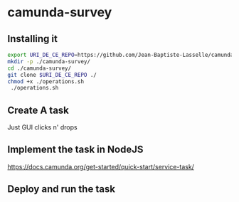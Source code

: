 # camunda-survey


##  Installing it

```bash
export URI_DE_CE_REPO=https://github.com/Jean-Baptiste-Lasselle/camunda-survey
mkdir -p ./camunda-survey/ 
cd ./camunda-survey/ 
git clone $URI_DE_CE_REPO ./
chmod +x ./operations.sh
 ./operations.sh

```


##  Create A task

Just GUI clicks n' drops


## Implement the task in NodeJS

https://docs.camunda.org/get-started/quick-start/service-task/

## Deploy and run the task


